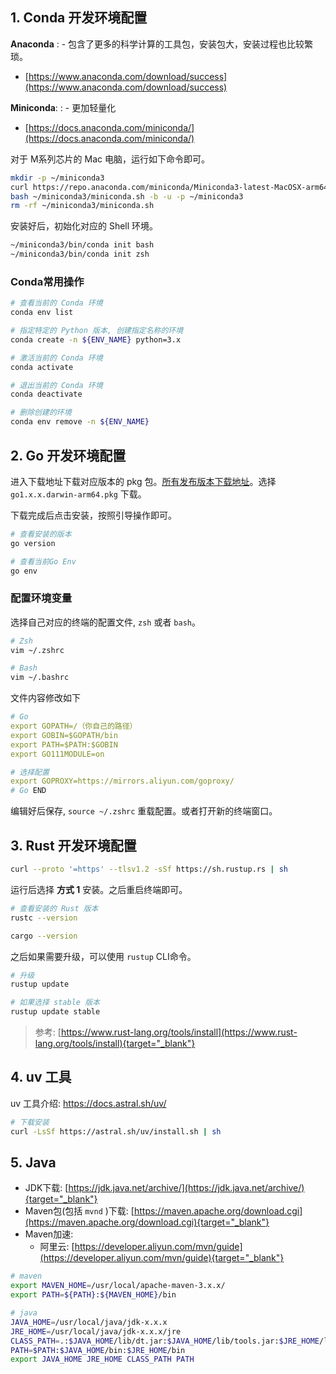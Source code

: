 ## 1. Conda 开发环境配置

**Anaconda**
: - 包含了更多的科学计算的工具包，安装包大，安装过程也比较繁琐。
  - [https://www.anaconda.com/download/success](https://www.anaconda.com/download/success)

**Miniconda**: 
:  - 更加轻量化
  - [https://docs.anaconda.com/miniconda/](https://docs.anaconda.com/miniconda/)


对于 M系列芯片的 Mac 电脑，运行如下命令即可。

```bash
mkdir -p ~/miniconda3
curl https://repo.anaconda.com/miniconda/Miniconda3-latest-MacOSX-arm64.sh -o ~/miniconda3/miniconda.sh
bash ~/miniconda3/miniconda.sh -b -u -p ~/miniconda3
rm -rf ~/miniconda3/miniconda.sh
```

安装好后，初始化对应的 Shell 环境。

```bash
~/miniconda3/bin/conda init bash
~/miniconda3/bin/conda init zsh
```

### Conda常用操作

```bash
# 查看当前的 Conda 环境
conda env list

# 指定特定的 Python 版本, 创建指定名称的环境
conda create -n ${ENV_NAME} python=3.x

# 激活当前的 Conda 环境
conda activate

# 退出当前的 Conda 环境
conda deactivate

# 删除创建的环境
conda env remove -n ${ENV_NAME}
```

## 2. Go 开发环境配置

进入下载地址下载对应版本的 pkg 包。[所有发布版本下载地址](https://go.dev/dl/)。选择 `go1.x.x.darwin-arm64.pkg` 下载。

下载完成后点击安装，按照引导操作即可。

```bash
# 查看安装的版本
go version

# 查看当前Go Env
go env
```

### 配置环境变量

选择自己对应的终端的配置文件, `zsh` 或者 `bash`。
```bash
# Zsh
vim ~/.zshrc

# Bash
vim ~/.bashrc
```

文件内容修改如下

```yaml
# Go
export GOPATH=/（你自己的路径）
export GOBIN=$GOPATH/bin
export PATH=$PATH:$GOBIN
export GO111MODULE=on

# 选择配置
export GOPROXY=https://mirrors.aliyun.com/goproxy/ 
# Go END
```

编辑好后保存, `source ~/.zshrc` 重载配置。或者打开新的终端窗口。


## 3. Rust 开发环境配置

```bash
curl --proto '=https' --tlsv1.2 -sSf https://sh.rustup.rs | sh
```

运行后选择 **方式 1** 安装。之后重启终端即可。

```bash
# 查看安装的 Rust 版本
rustc --version

cargo --version
```

之后如果需要升级，可以使用 `rustup` CLI命令。

```bash
# 升级
rustup update

# 如果选择 stable 版本
rustup update stable
```

> 参考: [https://www.rust-lang.org/tools/install](https://www.rust-lang.org/tools/install){target="_blank"}

## 4. uv 工具

uv 工具介绍: https://docs.astral.sh/uv/

```bash
# 下载安装
curl -LsSf https://astral.sh/uv/install.sh | sh
```

## 5. Java

- JDK下载: [https://jdk.java.net/archive/](https://jdk.java.net/archive/){target="_blank"}
- Maven包(包括 `mvnd` )下载: [https://maven.apache.org/download.cgi](https://maven.apache.org/download.cgi){target="_blank"}
- Maven加速: 
  - 阿里云: [https://developer.aliyun.com/mvn/guide](https://developer.aliyun.com/mvn/guide){target="_blank"}

```bash
# maven
export MAVEN_HOME=/usr/local/apache-maven-3.x.x/
export PATH=${PATH}:${MAVEN_HOME}/bin

# java
JAVA_HOME=/usr/local/java/jdk-x.x.x        
JRE_HOME=/usr/local/java/jdk-x.x.x/jre     
CLASS_PATH=.:$JAVA_HOME/lib/dt.jar:$JAVA_HOME/lib/tools.jar:$JRE_HOME/lib
PATH=$PATH:$JAVA_HOME/bin:$JRE_HOME/bin
export JAVA_HOME JRE_HOME CLASS_PATH PATH
```